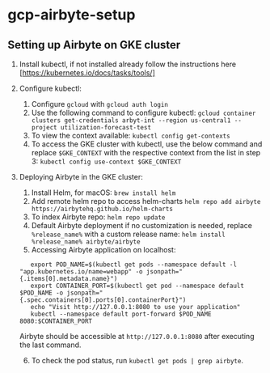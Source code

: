 # gcp-airbyte-setup

## Setting up Airbyte on GKE cluster
1. Install kubectl, if not installed already follow the instructions here [https://kubernetes.io/docs/tasks/tools/]
2. Configure kubectl:
   1. Configure `gcloud` with `gcloud auth login`
   2. Use the following command to configure kubectl:
      `gcloud container clusters get-credentials arbyt-int --region us-central1 --project utilization-forecast-test`
   3. To view the context available:
      `kubectl config get-contexts`
   4. To access the GKE cluster with kubectl, use the below command and replace `$GKE_CONTEXT` with the respective context from the list in step 3:
      `kubectl config use-context $GKE_CONTEXT`
3. Deploying Airbyte in the GKE cluster:
   1. Install Helm, for macOS:
      `brew install helm`
   2. Add remote helm repo to access helm-charts
      `helm repo add airbyte https://airbytehq.github.io/helm-charts`
   3. To index Airbyte repo:
      `helm repo update`
   4. Default Airbyte deployment if no customization is needed, replace `%release_name%` with a custom release name:
      `helm install %release_name% airbyte/airbyte`
   5. Accessing Airbyte application on localhost:
   ```commandline
      export POD_NAME=$(kubectl get pods --namespace default -l "app.kubernetes.io/name=webapp" -o jsonpath="{.items[0].metadata.name}")
      export CONTAINER_PORT=$(kubectl get pod --namespace default $POD_NAME -o jsonpath="{.spec.containers[0].ports[0].containerPort}")
      echo "Visit http://127.0.0.1:8080 to use your application"
      kubectl --namespace default port-forward $POD_NAME 8080:$CONTAINER_PORT
   ```
   Airbyte should be accessible at `http://127.0.0.1:8080` after executing the last command.
   
   6. To check the pod status, run `kubectl get pods | grep airbyte`.
